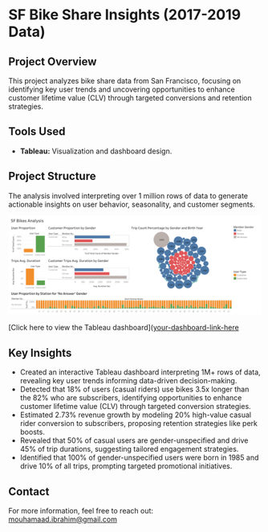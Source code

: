 # SF Bike Share Insights (2017-2019 Data)

## Project Overview
This project analyzes bike share data from San Francisco, focusing on identifying key user trends and uncovering opportunities to enhance customer lifetime value (CLV) through targeted conversions and retention strategies.

## Tools Used
- **Tableau:** Visualization and dashboard design.

## Project Structure
The analysis involved interpreting over 1 million rows of data to generate actionable insights on user behavior, seasonality, and customer segments.

![Dashboard Preview](Sf%20Bike%20Share%20Insights%20(2017-2019%20Data).png)

[Click here to view the Tableau dashboard]([your-dashboard-link-here](https://public.tableau.com/app/profile/mouhamad.ibrahim1084/viz/SfBikeShareInsights2017-2019Data/Dashboard1#1)

## Key Insights
- Created an interactive Tableau dashboard interpreting 1M+ rows of data, revealing key user trends informing data-driven decision-making.
- Detected that 18% of users (casual riders) use bikes 3.5x longer than the 82% who are subscribers, identifying opportunities to enhance customer lifetime value (CLV) through targeted conversion strategies.
- Estimated 2.73% revenue growth by modeling 20% high-value casual rider conversion to subscribers, proposing retention strategies like perk boosts.
- Revealed that 50% of casual users are gender-unspecified and drive 45% of trip durations, suggesting tailored engagement strategies.
- Identified that 100% of gender-unspecified users were born in 1985 and drive 10% of all trips, prompting targeted promotional initiatives.

## Contact
For more information, feel free to reach out: [mouhamaad.ibrahim@gmail.com](mailto:mouhamaad.ibrahim@gmail.com)
